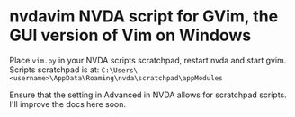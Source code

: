 
# nvdavim NVDA script for GVim, the GUI version of Vim on Windows

Place `vim.py` in your NVDA scripts scratchpad, restart nvda and  start gvim.
Scripts scratchpad is at: 
`C:\Users\<username>\AppData\Roaming\nvda\scratchpad\appModules`

Ensure that the setting in Advanced in NVDA allows for scratchpad scripts.
I'll improve the docs here soon.
